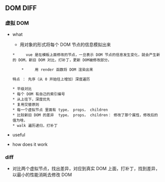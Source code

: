 ## DOM   DIFF

### 虚拟 DOM



* what
     * 用对象的形式将每个 DOM 节点的信息模拟出来
    
      *     vue 是在模板上面修改的节点，一旦表示 DOM 节点的信息发生变化，就会产生新的 DOM，新旧 DOM 对比，打补丁，更新 DOM被修改部分。
     
          *     用 render 函数将 DOM 渲染出来
     
      特点 ： 先序（从 0 开始往上增加）深度遍历
     
      * 平级对比
      * 每个 DOM 有自己的索引编号
      * 从上往下，深度优先
      * 复用交替原则
      * 每一个虚拟节点 里面有 type， props， children
      * 比较新旧 DOM 的差异  type， props， children： 修改了那个属性，修改后的值为啥，
      * walk 遍历递归，打补丁
  
* useful

*  how does it work

### diff

* 对比两个虚拟节点，找出差异，对应到真实 DOM 上面，打补丁，找到差异，以最小的性能消耗去修改 DOM

